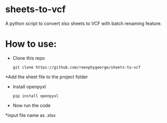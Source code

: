 # sheets-to-vcf
A python script to convert xlsx sheets to VCF with batch renaming feature.

# How to use:
* Clone this repo

      git clone https://github.com/reenphygeorge/sheets-to-vcf
      
*Add the sheet file to the project folder

* Install openpyxl

      pip install openpyxl
      
* Now run the code

*input file name as <name>.xlsx
